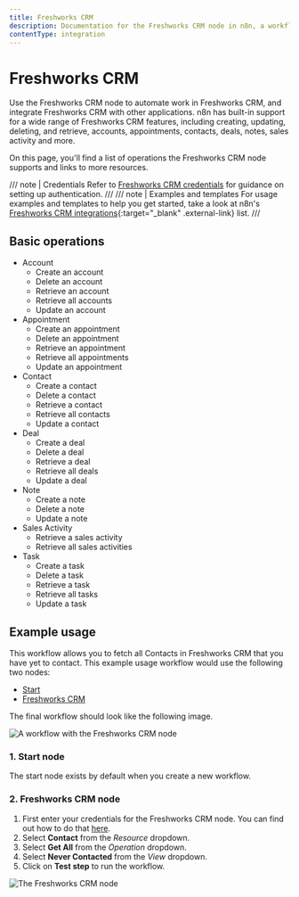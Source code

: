 ```yaml
---
title: Freshworks CRM
description: Documentation for the Freshworks CRM node in n8n, a workflow automation platform. Includes details of operations and configuration, and links to examples and credentials information.
contentType: integration
---
```


# Freshworks CRM

Use the Freshworks CRM node to automate work in Freshworks CRM, and integrate Freshworks CRM with other applications. n8n has built-in support for a wide range of Freshworks CRM features, including creating, updating, deleting, and retrieve, accounts, appointments, contacts, deals, notes, sales activity and more. 

On this page, you'll find a list of operations the Freshworks CRM node supports and links to more resources.

/// note | Credentials
Refer to [Freshworks CRM credentials](/integrations/builtin/credentials/freshworkscrm/) for guidance on setting up authentication. 
///
/// note | Examples and templates
For usage examples and templates to help you get started, take a look at n8n's [Freshworks CRM integrations](https://n8n.io/integrations/freshworks-crm/){:target="_blank" .external-link} list.
///

## Basic operations

* Account
    * Create an account
    * Delete an account
    * Retrieve an account
    * Retrieve all accounts
    * Update an account
* Appointment
    * Create an appointment
    * Delete an appointment
    * Retrieve an appointment
    * Retrieve all appointments
    * Update an appointment
* Contact
    * Create a contact
    * Delete a contact
    * Retrieve a contact
    * Retrieve all contacts
    * Update a contact
* Deal
    * Create a deal
    * Delete a deal
    * Retrieve a deal
    * Retrieve all deals
    * Update a deal
* Note
    * Create a note
    * Delete a note
    * Update a note
* Sales Activity
    * Retrieve a sales activity
    * Retrieve all sales activities
* Task
    * Create a task
    * Delete a task
    * Retrieve a task
    * Retrieve all tasks
    * Update a task

## Example usage

This workflow allows you to fetch all Contacts in Freshworks CRM that you have yet to contact. This example usage workflow would use the following two nodes:

- [Start](/integrations/builtin/core-nodes/n8n-nodes-base.start/)
- [Freshworks CRM]()

The final workflow should look like the following image.

![A workflow with the Freshworks CRM node](/_images/integrations/builtin/app-nodes/freshworkscrm/workflow.png)

### 1. Start node

The start node exists by default when you create a new workflow.

### 2. Freshworks CRM node

1. First enter your credentials for the Freshworks CRM node. You can find out how to do that [here](/integrations/builtin/credentials/freshworkscrm/).
2. Select **Contact** from the *Resource* dropdown.
3. Select **Get All** from the *Operation* dropdown.
4. Select **Never Contacted** from the *View* dropdown.
5. Click on **Test step** to run the workflow.

![The Freshworks CRM node](/_images/integrations/builtin/app-nodes/freshworkscrm/freshworkscrm_node.png)

